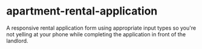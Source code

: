 # apartment-rental-application
A responsive rental application form using appropriate input types so you're not yelling at your phone while completing the application in front of the landlord.
